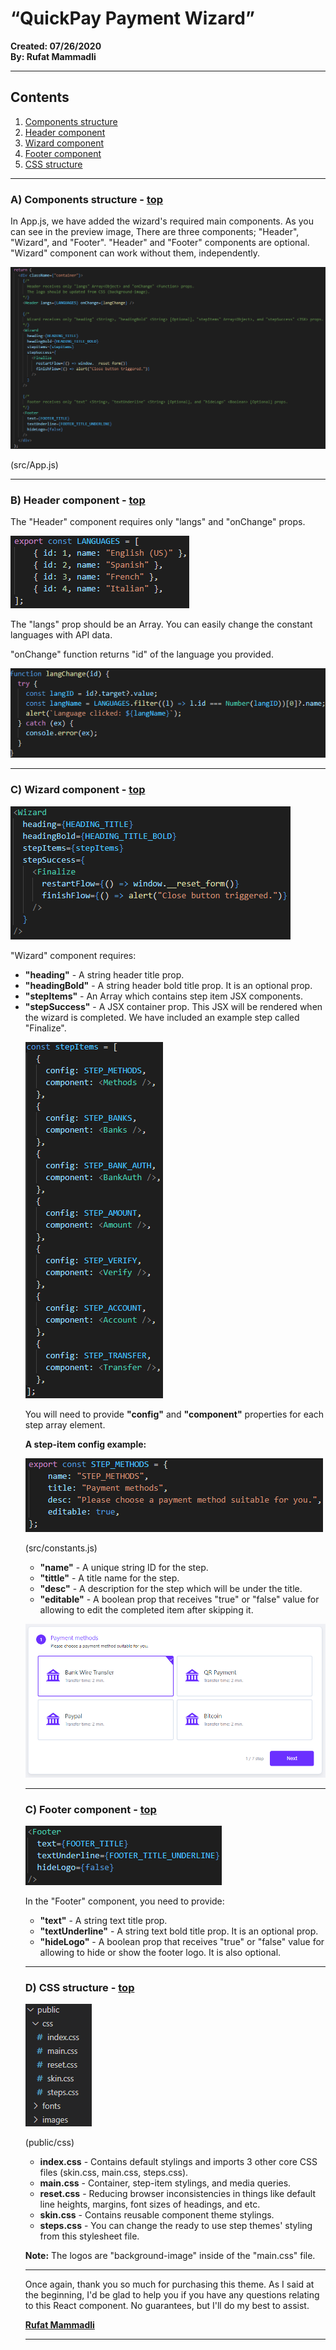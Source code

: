 “QuickPay Payment Wizard”
=========================

**Created: 07/26/2020  
By: Rufat Mammadli**

* * *

Contents
--------

1.  [Components structure](#componentsstructure)
2.  [Header component](#headercomponent)
3.  [Wizard component](#wizardcomponent)
4.  [Footer component](#footercomponent)
5.  [CSS structure](#cssstructure)

* * *

### **A) Components structure** - [top](#componentsstructure)

In App.js, we have added the wizard's required main components. As you can see in the preview image, There are three components; "Header", "Wizard", and "Footer". "Header" and "Footer" components are optional. "Wizard" component can work without them, independently.

[![Component structure](https://github.com/rufat/payframe-masterpay/blob/master/documentation/assets/images/componentstructure.png)](assets/images/componentstructure.png)

(src/App.js)

* * *

### **B) Header component** - [top](#headercomponent)

The "Header" component requires only "langs" and "onChange" props.

![Languages constant](https://github.com/rufat/payframe-masterpay/blob/master/documentation/assets/images/languagesconstants.png)

The "langs" prop should be an Array<Object>. You can easily change the constant languages with API data.

"onChange" function returns "id" of the language you provided.

![Language change function](https://github.com/rufat/payframe-masterpay/blob/master/documentation/assets/images/langchangefunction.png)

* * *

### **C) Wizard component** - [top](#wizardcomponent)

![<Wizard> component JSX](https://github.com/rufat/payframe-masterpay/blob/master/documentation/assets/images/wizardcomponentjsx.png)

"Wizard" component requires:

*   **"heading"** - A string header title prop.
*   **"headingBold"** - A string header bold title prop. It is an optional prop.
*   **"stepItems"** - An Array<Object> which contains step item JSX components.
*   **"stepSuccess"** - A JSX container prop. This JSX will be rendered when the wizard is completed. We have included an example step called "Finalize".

![Step item array](https://github.com/rufat/payframe-masterpay/blob/master/documentation/assets/images/stepitemsarray.png)

You will need to provide **"config"** and **"component"** properties for each step array element.

**A step-item config example:**

![Step item config object](https://github.com/rufat/payframe-masterpay/blob/master/documentation/assets/images/stepconfigobject.png)

(src/constants.js)

*   **"name"** - A unique string ID for the step.
*   **"tittle"** - A title name for the step.
*   **"desc"** - A description for the step which will be under the title.
*   **"editable"** - A boolean prop that receives "true" or "false" value for allowing to edit the completed item after skipping it.

![An example step item](https://github.com/rufat/payframe-masterpay/blob/master/documentation/assets/images/examplestepitem.png)

* * *

### **C) Footer component** - [top](#footercomponent)

![Footer component](https://github.com/rufat/payframe-masterpay/blob/master/documentation/assets/images/footercomponent.png)

In the "Footer" component, you need to provide:

*   **"text"** - A string text title prop.
*   **"textUnderline"** - A string text bold title prop. It is an optional prop.
*   **"hideLogo"** - A boolean prop that receives "true" or "false" value for allowing to hide or show the footer logo. It is also optional.

* * *

### **D) CSS structure** - [top](#cssstructure)

![CSS files](https://github.com/rufat/payframe-masterpay/blob/master/documentation/assets/images/cssfiles.png)

(public/css)

*   **index.css** - Contains default stylings and imports 3 other core CSS files (skin.css, main.css, steps.css).
*   **main.css** - Container, step-item stylings, and media queries.
*   **reset.css** - Reducing browser inconsistencies in things like default line heights, margins, font sizes of headings, and etc.
*   **skin.css** - Contains reusable component theme stylings.
*   **steps.css** - You can change the ready to use step themes' styling from this stylesheet file.

**Note:** The logos are "background-image" inside of the "main.css" file.

* * *

Once again, thank you so much for purchasing this theme. As I said at the beginning, I'd be glad to help you if you have any questions relating to this React component. No guarantees, but I'll do my best to assist.

[**Rufat Mammadli**](https://twitter.com/rufatmammadli)

* * *
